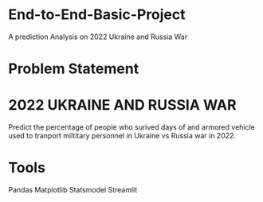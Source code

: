# End-to-End-Basic-Project
A prediction Analysis on 2022 Ukraine and Russia War

# Problem Statement
# 2022 UKRAINE AND RUSSIA WAR
Predict the percentage of people who surived days of and armored vehicle used to tranport miltitary personnel in Ukraine vs Russia war in 2022.

# Tools
Pandas
Matplotlib
Statsmodel
Streamlit

